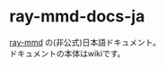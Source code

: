# ray-mmd-docs-ja
[ray-mmd](https://github.com/ray-cast/ray-mmd) の(非公式)日本語ドキュメント。  
ドキュメントの本体はwikiです。
